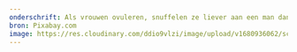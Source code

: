 ```yaml
---
onderschrift: Als vrouwen ovuleren, snuffelen ze liever aan een man dan dat zij hem bekijken.
bron: Pixabay.com
image: https://res.cloudinary.com/ddio9vlzi/image/upload/v1680936062/sciencegeek/posts/sexy-vrouw-ruikt.jpg
---
```

